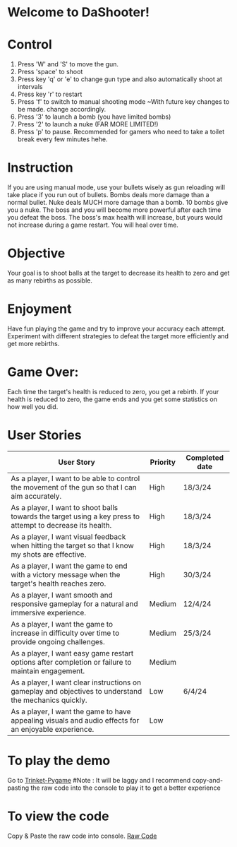 # Welcome to DaShooter!
# Control
1. Press 'W' and 'S' to move the gun.
2. Press 'space' to shoot
3. Press key 'q' or 'e' to change gun type and also automatically shoot at intervals
4. Press key 'r' to restart
5. Press 'f' to switch to manual shooting mode ~With future key changes to be made. change accordingly.
6. Press '3' to launch a bomb (you have limited bombs)
7. Press '2' to launch a nuke (FAR MORE LIMITED!)
8. Press 'p' to pause. Recommended for gamers who need to take a toilet break every few minutes hehe.
# Instruction
If you are using manual mode, use your bullets wisely as gun reloading will take place if you run out of bullets.
Bombs deals more damage than a normal bullet.
Nuke deals MUCH more damage than a bomb.
10 bombs give you a nuke.
The boss and you will become more powerful after each time you defeat the boss.
The boss's max health will increase, but yours would not increase during a game restart.
You will heal over time.
# Objective
Your goal is to shoot balls at the target to decrease its health to zero and get as many rebirths as possible.       
# Enjoyment
Have fun playing the game and try to improve your accuracy each attempt.
Experiment with different strategies to defeat the target more efficiently and get more rebirths.
# Game Over:
Each time the target's health is reduced to zero, you get a rebirth.
If your health is reduced to zero, the game ends and you get some statistics on how well you did.

# User Stories
| User Story                                                                                                 | Priority | Completed date  |
|------------------------------------------------------------------------------------------------------------|----------|-----------------|
| As a player, I want to be able to control the movement of the gun so that I can aim accurately.            | High     | 18/3/24         |
| As a player, I want to shoot balls towards the target using a key press to attempt to decrease its health. | High     | 18/3/24         | 
| As a player, I want visual feedback when hitting the target so that I know my shots are effective.         | High     | 18/3/24         | 
| As a player, I want the game to end with a victory message when the target's health reaches zero.          | High     | 30/3/24         |  
| As a player, I want smooth and responsive gameplay for a natural and immersive experience.                 | Medium   | 12/4/24         |
| As a player, I want the game to increase in difficulty over time to provide ongoing challenges.            | Medium   | 25/3/24         | 
| As a player, I want easy game restart options after completion or failure to maintain engagement.          | Medium   |                 | 
| As a player, I want clear instructions on gameplay and objectives to understand the mechanics quickly.     | Low      | 6/4/24          |
| As a player, I want the game to have appealing visuals and audio effects for an enjoyable experience.      | Low      |                 | 


# To play the demo
Go to [Trinket-Pygame](https://Trinket.io/pygame) #Note : It will be laggy and I recommend copy-and-pasting the raw code into the console to play it to get a better experience
# To view the code
Copy & Paste the raw code into console.  [Raw Code](https://raw.githubusercontent.com/nathan-coder-learn/DaShooter/main/Nathan.py)
